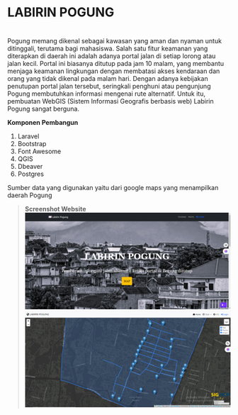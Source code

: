 # LABIRIN POGUNG <h1>

Pogung memang dikenal sebagai kawasan yang aman dan nyaman untuk ditinggali, terutama bagi mahasiswa. Salah satu fitur keamanan yang diterapkan di daerah ini adalah adanya portal jalan di setiap lorong atau jalan kecil. Portal ini biasanya ditutup pada jam 10 malam, yang membantu menjaga keamanan lingkungan dengan membatasi akses kendaraan dan orang yang tidak dikenal pada malam hari. Dengan adanya kebijakan penutupan portal jalan tersebut, seringkali penghuni atau pengunjung Pogung membutuhkan informasi mengenai rute alternatif. Untuk itu, pembuatan WebGIS (Sistem Informasi Geografis berbasis web) Labirin Pogung sangat berguna.


**Komponen Pembangun**  
1. Laravel
2. Bootstrap
3. Font Awesome
3. QGIS
4. Dbeaver
5. Postgres


Sumber data yang digunakan yaitu dari google maps yang menampilkan daerah Pogung

  
>**Screenshot Website**
>![Halaman Utama](/image.png)
>![Peta Interaktif](/image-1.png)

